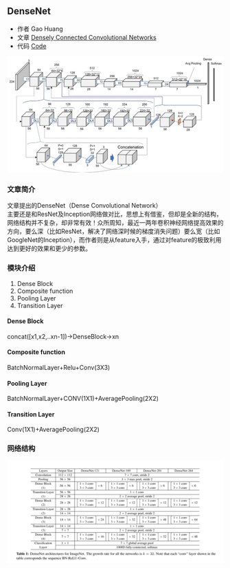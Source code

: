 ## DenseNet
- 作者 Gao Huang
- 文章 [Densely Connected Convolutional Networks](./paper/DenseNet.pdf)
- 代码 [Code](https://github.com/liuzhuang13/DenseNet)  

![image](./images/densenet/DenseNet_module.png)
### 文章简介
文章提出的DenseNet（Dense Convolutional Network）  
主要还是和ResNet及Inception网络做对比，思想上有借鉴，但却是全新的结构，网络结构并不复杂，却非常有效！众所周知，最近一两年卷积神经网络提高效果的方向，要么深（比如ResNet，解决了网络深时候的梯度消失问题）要么宽（比如GoogleNet的Inception），而作者则是从feature入手，通过对feature的极致利用达到更好的效果和更少的参数。
### 模块介绍
1. Dense Block
2. Composite function
3. Pooling Layer
4. Transition Layer

#### Dense Block
concat([x1,x2,..xn-1])->DenseBlock->xn
#### Composite function
 BatchNormalLayer+Relu+Conv(3X3)
#### Pooling Layer
 BatchNormalLayer+CONV(1X1)+AveragePooling(2X2)
#### Transition Layer
 Conv(1X1)+AveragePooling(2X2)

### 网络结构
![image](./images/densenet/DenseNet.png)
